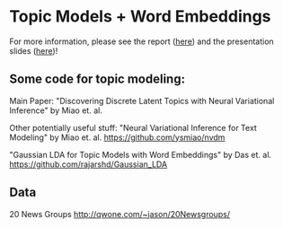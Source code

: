 # Topic Models + Word Embeddings

For more information, please see the report ([here](https://github.com/kristynpantoja/math689project/blob/master/stat_605_report.pdf)) and the presentation slides ([here](https://github.com/kristynpantoja/math689project/blob/master/stat605presentation.pdf))!

## Some code for topic modeling:

Main Paper:
"Discovering Discrete Latent Topics with Neural Variational Inference" by Miao et. al.

Other potentially useful stuff:
"Neural Variational Inference for Text Modeling" by Miao et. al. 
https://github.com/ysmiao/nvdm

"Gaussian LDA for Topic Models with Word Embeddings" by Das et. al.
https://github.com/rajarshd/Gaussian_LDA


## Data

20 News Groups
http://qwone.com/~jason/20Newsgroups/







